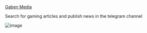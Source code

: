 [Gaben Media](https://t.me/gaben_media)

Search for gaming articles and publish news in the telegram channel


![image](https://user-images.githubusercontent.com/97606234/150347270-83c53cd2-6415-4ab7-8bb2-582e6989f048.png)
